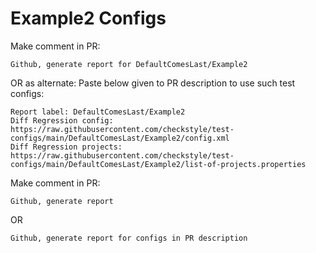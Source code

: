 # Example2 Configs
Make comment in PR:
```
Github, generate report for DefaultComesLast/Example2
```
OR as alternate:
Paste below given to PR description to use such test configs:
```
Report label: DefaultComesLast/Example2
Diff Regression config: https://raw.githubusercontent.com/checkstyle/test-configs/main/DefaultComesLast/Example2/config.xml
Diff Regression projects: https://raw.githubusercontent.com/checkstyle/test-configs/main/DefaultComesLast/Example2/list-of-projects.properties
```
Make comment in PR:
```
Github, generate report
```
OR
```
Github, generate report for configs in PR description
```
